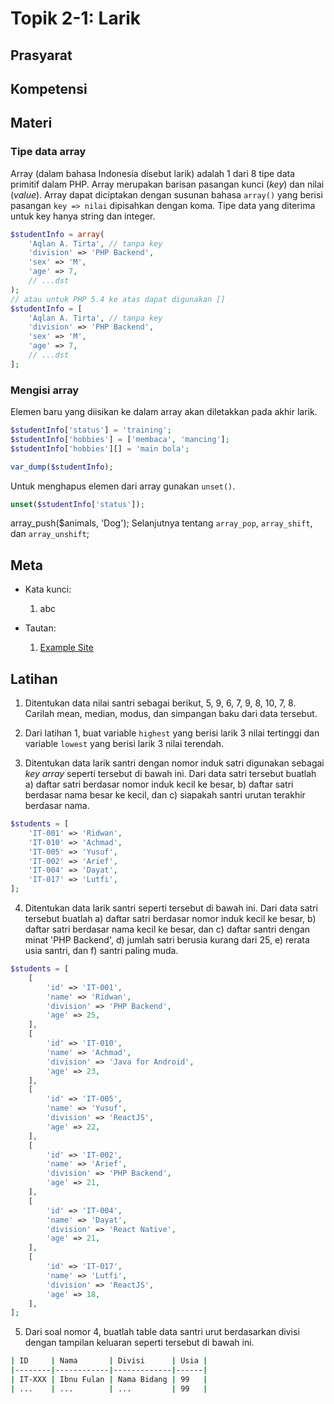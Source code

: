 # Topik 2-1: Larik

## Prasyarat

## Kompetensi

## Materi

### Tipe data array

Array (dalam bahasa Indonesia disebut larik) adalah 1 dari 8 tipe data primitif dalam PHP. Array merupakan barisan pasangan kunci (_key_) dan nilai (_value_). Array dapat diciptakan dengan susunan bahasa `array()` yang berisi pasangan `key => nilai` dipisahkan dengan koma. Tipe data yang diterima untuk key hanya string dan integer.
```php
$studentInfo = array(
    'Aqlan A. Tirta', // tanpa key
    'division' => 'PHP Backend',
    'sex' => 'M',
    'age' => 7,
    // ...dst
);
// atau untuk PHP 5.4 ke atas dapat digunakan []
$studentInfo = [
    'Aqlan A. Tirta', // tanpa key
    'division' => 'PHP Backend',
    'sex' => 'M',
    'age' => 7,
    // ...dst
];
```

### Mengisi array

Elemen baru yang diisikan ke dalam array akan diletakkan pada akhir larik.
```php
$studentInfo['status'] = 'training';
$studentInfo['hobbies'] = ['membaca', 'mancing']; 
$studentInfo['hobbies'][] = 'main bola';

var_dump($studentInfo);
```

Untuk menghapus elemen dari array gunakan `unset()`.
```php
unset($studentInfo['status']);
```

array_push($animals, 'Dog');
Selanjutnya tentang `array_pop`, `array_shift`, dan `array_unshift`;

## Meta
- Kata kunci:
  1. abc

- Tautan:
  1. [Example Site](http://site.example)

## Latihan
1. Ditentukan data nilai santri sebagai berikut, 5, 9, 6, 7, 9, 8, 10, 7, 8. Carilah mean, median, modus, dan simpangan baku dari data tersebut.

2. Dari latihan 1, buat variable `highest` yang berisi larik 3 nilai tertinggi dan variable `lowest` yang berisi larik 3 nilai terendah.

3. Ditentukan data larik santri dengan nomor induk satri digunakan sebagai _key array_ seperti tersebut di bawah ini. Dari data satri tersebut buatlah a) daftar satri berdasar nomor induk kecil ke besar, b) daftar satri berdasar nama besar ke kecil, dan c) siapakah santri urutan terakhir berdasar nama.
```php
$students = [
    'IT-001' => 'Ridwan',
    'IT-010' => 'Achmad',
    'IT-005' => 'Yusuf',
    'IT-002' => 'Arief',
    'IT-004' => 'Dayat',
    'IT-017' => 'Lutfi',
];
```

4. Ditentukan data larik santri seperti tersebut di bawah ini. Dari data satri tersebut buatlah a) daftar satri berdasar nomor induk kecil ke besar, b) daftar satri berdasar nama kecil ke besar, dan c) daftar santri dengan minat 'PHP Backend', d) jumlah satri berusia kurang dari 25, e) rerata usia santri, dan f) santri paling muda.
```php
$students = [
    [
        'id' => 'IT-001',
        'name' => 'Ridwan',
        'division' => 'PHP Backend',
        'age' => 25,
    ],
    [
        'id' => 'IT-010',
        'name' => 'Achmad',
        'division' => 'Java for Android',
        'age' => 23,
    ],
    [
        'id' => 'IT-005',
        'name' => 'Yusuf',
        'division' => 'ReactJS',
        'age' => 22,
    ],
    [
        'id' => 'IT-002',
        'name' => 'Arief',
        'division' => 'PHP Backend',
        'age' => 21,
    ],
    [
        'id' => 'IT-004',
        'name' => 'Dayat',
        'division' => 'React Native',
        'age' => 21,
    ],
    [
        'id' => 'IT-017',
        'name' => 'Lutfi',
        'division' => 'ReactJS',
        'age' => 18,
    ],
];
```

5. Dari soal nomor 4, buatlah table data santri urut berdasarkan divisi dengan tampilan keluaran seperti tersebut di bawah ini.
```bash
| ID     | Nama       | Divisi      | Usia |
|--------|------------|-------------|------|
| IT-XXX | Ibnu Fulan | Nama Bidang | 99   |
| ...    | ...        | ...         | 99   |
```
